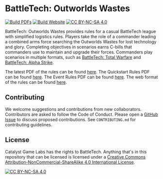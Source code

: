 [battletech-tw]: https://store.catalystgamelabs.com/products/battletech-total-warfare-pdf
[battletech-as]: https://store.catalystgamelabs.com/products/battletech-alpha-strike-commanders-edition
[battletech-or]: https://dfawargaming.com/downloads

[outworlds-pdf]:        https://github.com/Eudicods/outworlds-wastes/blob/rules-pdf/battletech-outworlds-wastes.pdf
[outworlds-quickstart]: https://github.com/Eudicods/outworlds-wastes/blob/rules-pdf/battletech-outworlds-wastes-quickstart.pdf
[outworlds-event]:      https://github.com/Eudicods/outworlds-wastes/blob/rules-pdf/battletech-outworlds-wastes-event.pdf
[outworlds-web]:        https://outworlds-wastes.jeremylt.org

[build-pdf-job]:   https://github.com/Eudicods/outworlds-wastes/actions/workflows/build-pdf.yml
[build-pdf-badge]: https://github.com/Eudicods/outworlds-wastes/actions/workflows/build-pdf.yml/badge.svg
[build-web-job]:   https://github.com/Eudicods/outworlds-wastes/actions/workflows/build-website.yml
[build-web-badge]: https://github.com/Eudicods/outworlds-wastes/actions/workflows/build-website.yml/badge.svg

[github-issues]:   https://github.com/Eudicods/outworlds-wastes/issues

[cc-by-nc-sa]:       https://creativecommons.org/licenses/by-nc-sa/4.0/
[cc-by-nc-sa-badge]: https://img.shields.io/badge/License-CC%20BY--NC--SA%204.0-lightgrey.svg
[cc-by-nc-sa-image]: https://licensebuttons.net/l/by-nc-sa/4.0/88x31.png

# BattleTech: Outworlds Wastes

[![Build PDFs][build-pdf-badge]][build-pdf-job]
[![Build Website][build-web-badge]][build-web-job]
[![CC BY-NC-SA 4.0][cc-by-nc-sa-badge]][cc-by-nc-sa]

BattleTech: Outworlds Wastes provides rules for a casual BattleTech league with simplified logistics rules.
Players take the role of a commander leading a combined arms force searching the Outworlds Wastes for lost technology and glory.
Completing objectives in scenarios earns C-bills that commanders use to maintain and upgrade their forces.
Commanders play scenarios in multiple formats, such as [BattleTech: Total Warfare][battletech-tw] and [BattleTech: Alpha Strike][battletech-as].

The latest PDF of the rules can be found [here][outworlds-pdf].
The Quickstart Rules PDF can be found [here][outworlds-quickstart].
The Event Rules PDF can be found [here][outworlds-event].
The web format of the rules can be found [here][outworlds-web].

## Contributing

We welcome suggestions and contributions from new collaborators.
Contributors are asked to follow the Code of Conduct.
Please open a [GitHub Issue][github-issues] to discuss proposed contributions.
See `CONTRIBUTING.md` for contributing guidelines.

## License

Catalyst Game Labs has the rights to BattleTech.
Anything that's in this repository that can be licensed is licensed under a
[Creative Commons Attribution-NonCommercial-ShareAlike 4.0 International License][cc-by-nc-sa].

[![CC BY-NC-SA 4.0][cc-by-nc-sa-image]][cc-by-nc-sa]
